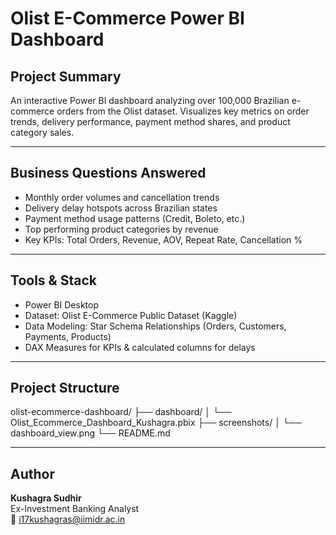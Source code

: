 # Olist E-Commerce Power BI Dashboard

## Project Summary
An interactive Power BI dashboard analyzing over 100,000 Brazilian e-commerce orders from the Olist dataset. Visualizes key metrics on order trends, delivery performance, payment method shares, and product category sales.

---

## Business Questions Answered
- Monthly order volumes and cancellation trends
- Delivery delay hotspots across Brazilian states
- Payment method usage patterns (Credit, Boleto, etc.)
- Top performing product categories by revenue
- Key KPIs: Total Orders, Revenue, AOV, Repeat Rate, Cancellation %

---

## Tools & Stack
- Power BI Desktop
- Dataset: Olist E-Commerce Public Dataset (Kaggle)
- Data Modeling: Star Schema Relationships (Orders, Customers, Payments, Products)
- DAX Measures for KPIs & calculated columns for delays

---

## Project Structure

olist-ecommerce-dashboard/
├── dashboard/
│ └── Olist_Ecommerce_Dashboard_Kushagra.pbix
├── screenshots/
│ └── dashboard_view.png
└── README.md

---

## Author
**Kushagra Sudhir**  
Ex-Investment Banking Analyst  
📧 i17kushagras@iimidr.ac.in
